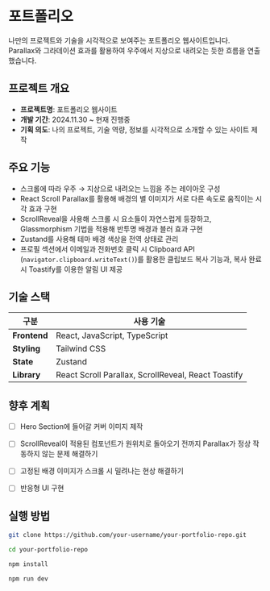 
# 포트폴리오

나만의 프로젝트와 기술을 시각적으로 보여주는 포트폴리오 웹사이트입니다.  
Parallax와 그라데이션 효과를 활용하여 우주에서 지상으로 내려오는 듯한 흐름을 연출했습니다.



## 프로젝트 개요

- **프로젝트명**: 포트폴리오 웹사이트
- **개발 기간**: 2024.11.30 ~ 현재 진행중
- **기획 의도**: 나의 프로젝트, 기술 역량, 정보를 시각적으로 소개할 수 있는 사이트 제작



## 주요 기능

- 스크롤에 따라 우주 → 지상으로 내려오는 느낌을 주는 레이아웃 구성  
- React Scroll Parallax를 활용해 배경의 별 이미지가 서로 다른 속도로 움직이는 시각 효과 구현
- ScrollReveal을 사용해 스크롤 시 요소들이 자연스럽게 등장하고, Glassmorphism 기법을 적용해 반투명 배경과 블러 효과 구현
- Zustand를 사용해 테마 배경 색상을 전역 상태로 관리  
- 프로필 섹션에서 이메일과 전화번호 클릭 시 Clipboard API (`navigator.clipboard.writeText()`)를 활용한 클립보드 복사 기능과, 복사 완료 시 Toastify를 이용한 알림 UI 제공



## 기술 스택

| 구분            | 사용 기술                                                            |
|-----------------|----------------------------------------------------------------------|
| **Frontend**     | React, JavaScript, TypeScript                                        |
| **Styling**      | Tailwind CSS                                                        |
| **State**        | Zustand                                                              |
| **Library**      | React Scroll Parallax, ScrollReveal, React Toastify                |



## 향후 계획

- [ ] Hero Section에 들어갈 커버 이미지 제작
- [ ] ScrollReveal이 적용된 컴포넌트가 원위치로 돌아오기 전까지 Parallax가 정상 작동하지 않는 문제 해결하기
- [ ] 고정된 배경 이미지가 스크롤 시 밀려나는 현상 해결하기
- [ ] 반응형 UI 구현



## 실행 방법

```bash
git clone https://github.com/your-username/your-portfolio-repo.git

cd your-portfolio-repo

npm install

npm run dev
